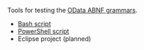 Tools for testing the [OData ABNF grammars](../abnf).
- [Bash script](bash/README.md)
- [PowerShell script](PowerShell/README.md)
- Eclipse project (planned)
